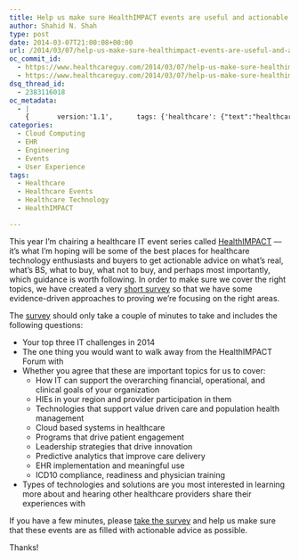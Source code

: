 ```yaml
---
title: Help us make sure HealthIMPACT events are useful and actionable
author: Shahid N. Shah
type: post
date: 2014-03-07T21:00:08+00:00
url: /2014/03/07/help-us-make-sure-healthimpact-events-are-useful-and-actionable/
oc_commit_id:
  - https://www.healthcareguy.com/2014/03/07/help-us-make-sure-healthimpact-events-are-useful-and-actionable/1478770860
  - https://www.healthcareguy.com/2014/03/07/help-us-make-sure-healthimpact-events-are-useful-and-actionable/1423483624
dsq_thread_id:
  - 2383116018
oc_metadata:
  - |
    {		version:'1.1',		tags: {'healthcare': {"text":"healthcare","slug":"healthcare","source":{"url":"http://d.opencalais.com/genericHasher-1/456f7843-b46a-3245-b537-49661db4c976","subjectURL":null,"type":{"url":"http://s.opencalais.com/1/type/em/e/IndustryTerm","name":"IndustryTerm","_className":"ArtifactType"},"name":"healthcare","_className":"Entity","rawRelevance":0.5,"normalizedRelevance":0.5},"bucketName":"current","bucketPlacement":"auto","_className":"Tag"}, 'healthimpact': {"text":"HealthIMPACT","slug":"healthimpact","source":null,"bucketName":"current","bucketPlacement":"auto","_className":"Tag"}, 'healthcare-technology': {"text":"Healthcare Technology","slug":"healthcare-technology","source":null,"bucketName":"current","bucketPlacement":"auto","_className":"Tag"}, '-healthcare-events': {"text":" Healthcare Events","slug":"-healthcare-events","source":null,"bucketName":"current","bucketPlacement":"auto","_className":"Tag"}}	}
categories:
  - Cloud Computing
  - EHR
  - Engineering
  - Events
  - User Experience
tags:
  - Healthcare
  - Healthcare Events
  - Healthcare Technology
  - HealthIMPACT

---
```

This year I&#8217;m chairing a healthcare IT event series called [HealthIMPACT][1] &#8212; it&#8217;s what I&#8217;m hoping will be some of the best places for healthcare technology enthusiasts and buyers to get actionable advice on what&#8217;s real, what&#8217;s BS, what to buy, what not to buy, and perhaps most importantly, which guidance is worth following. In order to make sure we cover the right topics, we have created a very [short survey][2] so that we have some evidence-driven approaches to proving we&#8217;re focusing on the right areas.

The [survey][2] should only take a couple of minutes to take and includes the following questions:

  * Your top three IT challenges in 2014
  * The one thing you would want to walk away from the HealthIMPACT Forum with
  * Whether you agree that these are important topics for us to cover: 
      * How IT can support the overarching financial, operational, and clinical goals of your organization
      * HIEs in your region and provider participation in them
      * Technologies that support value driven care and population health management
      * Cloud based systems in healthcare
      * Programs that drive patient engagement
      * Leadership strategies that drive innovation
      * Predictive analytics that improve care delivery
      * EHR implementation and meaningful use
      * ICD10 compliance, readiness and physician training
  * Types of technologies and solutions are you most interested in learning more about and hearing other healthcare providers share their experiences with

If you have a few minutes, please [take the survey][2] and help us make sure that these events are as filled with actionable advice as possible.

Thanks!

 [1]: https://www.healthcareguy.com/hit-events/
 [2]: https://www.surveymonkey.com/s/HIMPACTSURVEY